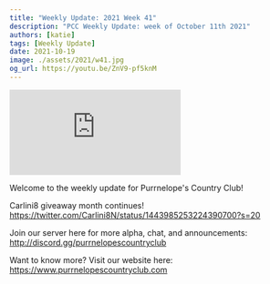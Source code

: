 ```yaml
---
title: "Weekly Update: 2021 Week 41"
description: "PCC Weekly Update: week of October 11th 2021"
authors: [katie]
tags: [Weekly Update]
date: 2021-10-19
image: ./assets/2021/w41.jpg
og_url: https://youtu.be/ZnV9-pf5knM
---
```


<iframe src="https://www.youtube.com/embed/ZnV9-pf5knM" title="YouTube video player" frameborder="0" allow="accelerometer; autoplay; clipboard-write; encrypted-media; gyroscope; picture-in-picture" allowFullScreen></iframe>

<!--truncate-->

Welcome to the weekly update for Purrnelope's Country Club!  

Carlini8 giveaway month continues! 
https://twitter.com/Carlini8N/status/1443985253224390700?s=20

Join our server here for more alpha, chat, and announcements: 
 http://discord.gg/purrnelopescountryclub

Want to know more? 
Visit our website here: https://www.purrnelopescountryclub.com